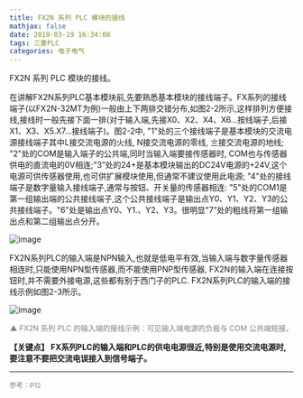 ```yaml
---
title: FX2N 系列 PLC 模块的接线
mathjax: false
date: 2019-03-19 16:34:08
tags: 三菱PLC
categories: 电子电气
---
```


FX2N 系列 PLC 模块的接线。
<!--more-->

在讲解FX2N系列PLC基本模块前,先要熟悉基本模块的接线端子。FX系列的接线端子(以FX2N-32MT为例)一般由上下两排交错分布,如图2-2所示,这样排列方便接线,接线时一般先接下面一排(对于输入端,先接X0、X2、X4、X6…按线端子,后接X1、X3、X5.X7…接线端子)。图2-2中, "1"处的三个接线端子是基本模块的交流电源接线端子其中L接交流电源的火线, N接交流电源的零线, 〨接交流电源的地线; "2"处的COM是输入端子的公共端,同时当输入端要接传感器时, COM也与传感器供电的直流电的0V相连;"3”处的24+是基本模块输出的DC24V电源的+24V,这个电源可供传感器使用,也可供扩展模块使用,但通常不建议使用此电源; "4"处的接线端子是数字量输入接线端子,通常与按钮、开关量的传感器相连: "5"处的COM1是第一组输出端的公共接线端子,这个公共接线端子是输出点Y0、Y1、Y2、Y3的公共接线端子。"6"处是输出点Y0、Y1.、Y2、Y3。很明显"7”处的粗线将第一组输出点和第二组输出点分开。

![image](http://image.huvjie.com/190319-02_img01.jpg)

FX2N系列PLC的输入端是NPN输入,也就是低电平有效,当输入端与数字量传感器相连时,只能使用NPN型传感器,而不能使用PNP型传感器, FX2N的输入端在连接按钮时,并不需要外接电源,这些都有别于西门子的PLC. FX2N系列PLC的输入端的接线示例如图2-3所示。


![image](http://image.huvjie.com/190319-02_img02.jpg)

<div style="font-size:13px;color:gray;text-align:center">▲ FX2N 系列 PLC 的输入端的接线示例：可见输入端电源的负极与 COM 公共端短接。</div>

**【关键点】 FX系列PLC的输入端和PLC的供电电源很近,特别是使用交流电源时,要注意不要把交流电误接入到信号端子。**


<hr/>
<span style="color:gray;font-size:12px">
参考：P12
</span>
